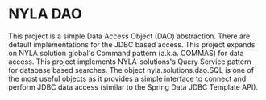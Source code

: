 # NYLA DAO

This project is a simple Data Access Object (DAO) abstraction.
There are default implementations for the JDBC based access. 
This project expands on NYLA solution global's Command pattern (a.k.a. COMMAS) for 
data access. This project implements NYLA-solutions's Query Service pattern for database based searches. The object nyla.solutions.dao.SQL is one of the most useful objects as it provides a simple interface to connect and perform JDBC data access (similar to the Spring Data JDBC Template API).
